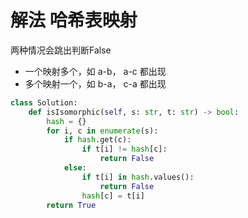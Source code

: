 # 解法  哈希表映射
两种情况会跳出判断False  
* 一个映射多个，如 a-b， a-c 都出现
* 多个映射一个，如 b-a， c-a 都出现
```python
class Solution:
    def isIsomorphic(self, s: str, t: str) -> bool:
        hash = {}
        for i, c in enumerate(s):
            if hash.get(c):
                if t[i] != hash[c]:
                    return False
            else:
                if t[i] in hash.values():
                    return False
                hash[c] = t[i]
        return True
```